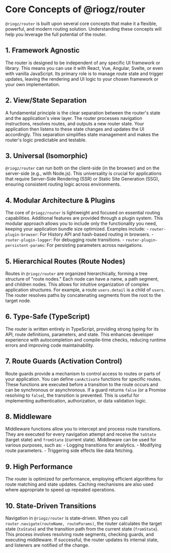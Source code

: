# Core Concepts of @riogz/router

`@riogz/router` is built upon several core concepts that make it a flexible, powerful, and modern routing solution. Understanding these concepts will help you leverage the full potential of the router.

## 1. Framework Agnostic

The router is designed to be independent of any specific UI framework or library. This means you can use it with React, Vue, Angular, Svelte, or even with vanilla JavaScript. Its primary role is to manage route state and trigger updates, leaving the rendering and UI logic to your chosen framework or your own implementation.

## 2. View/State Separation

A fundamental principle is the clear separation between the router's state and the application's view layer. The router processes navigation instructions, resolves routes, and outputs a new router state. Your application then listens to these state changes and updates the UI accordingly. This separation simplifies state management and makes the router's logic predictable and testable.

## 3. Universal (Isomorphic)

`@riogz/router` can run both on the client-side (in the browser) and on the server-side (e.g., with Node.js). This universality is crucial for applications that require Server-Side Rendering (SSR) or Static Site Generation (SSG), ensuring consistent routing logic across environments.

## 4. Modular Architecture & Plugins

The core of `@riogz/router` is lightweight and focused on essential routing capabilities. Additional features are provided through a plugin system. This modular approach allows you to include only the functionality you need, keeping your application bundle size optimized. Examples include:
    -   `router-plugin-browser`: For History API and hash-based routing in browsers.
    -   `router-plugin-logger`: For debugging route transitions.
    -   `router-plugin-persistent-params`: For persisting parameters across navigations.

## 5. Hierarchical Routes (Route Nodes)

Routes in `@riogz/router` are organized hierarchically, forming a tree structure of "route nodes." Each node can have a name, a path segment, and children nodes. This allows for intuitive organization of complex application structures. For example, a route `users.detail` is a child of `users`. The router resolves paths by concatenating segments from the root to the target node.

## 6. Type-Safe (TypeScript)

The router is written entirely in TypeScript, providing strong typing for its API, route definitions, parameters, and state. This enhances developer experience with autocompletion and compile-time checks, reducing runtime errors and improving code maintainability.

## 7. Route Guards (Activation Control)

Route guards provide a mechanism to control access to routes or parts of your application. You can define `canActivate` functions for specific routes. These functions are executed before a transition to the route occurs and can be synchronous or asynchronous. If a guard returns `false` (or a Promise resolving to `false`), the transition is prevented. This is useful for implementing authentication, authorization, or data validation logic.

## 8. Middleware

Middleware functions allow you to intercept and process route transitions. They are executed for every navigation attempt and receive the `toState` (target state) and `fromState` (current state). Middleware can be used for various purposes, such as:
    -   Logging transitions for analytics.
    -   Modifying route parameters.
    -   Triggering side effects like data fetching.

## 9. High Performance

The router is optimized for performance, employing efficient algorithms for route matching and state updates. Caching mechanisms are also used where appropriate to speed up repeated operations.

## 10. State-Driven Transitions

Navigation in `@riogz/router` is state-driven. When you call `router.navigate(routeName, routeParams)`, the router calculates the target state (`toState`) and the transition path from the current state (`fromState`). This process involves resolving route segments, checking guards, and executing middleware. If successful, the router updates its internal state, and listeners are notified of the change.
